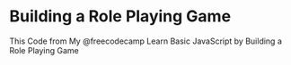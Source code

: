 # Building a Role Playing Game
This Code from My @freecodecamp Learn Basic JavaScript by Building a Role Playing Game
